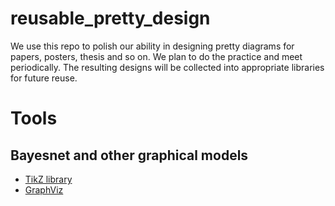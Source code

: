 # reusable_pretty_design
We use this repo to polish our ability in designing pretty diagrams for papers, posters, thesis and so on. We plan to do the practice and meet periodically. The resulting designs will be collected into appropriate libraries for future reuse.

# Tools
## Bayesnet and other graphical models
   * [TikZ library](https://github.com/jluttine/tikz-bayesnet) 
   * [GraphViz](https://graphviz.org/)
   
